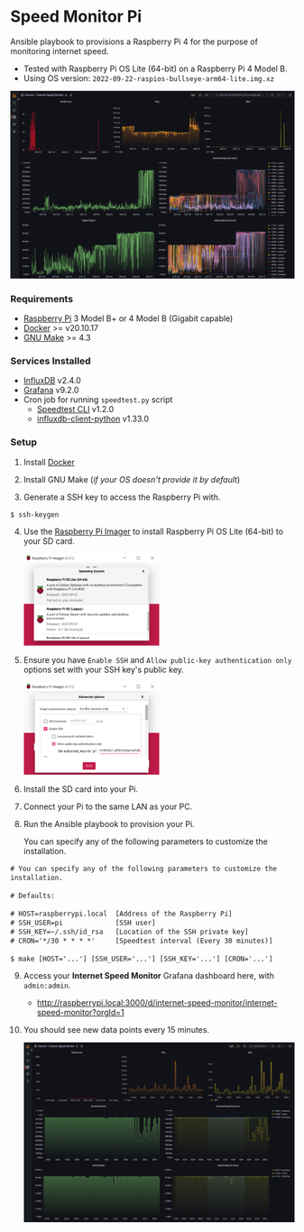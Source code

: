 # Speed Monitor Pi

Ansible playbook to provisions a Raspberry Pi 4 for the purpose of monitoring internet speed.

- Tested with Raspberry Pi OS Lite (64-bit) on a Raspberry Pi 4 Model B.
- Using OS version: `2022-09-22-raspios-bullseye-arm64-lite.img.xz`

![Dashboard past year](./screenshots/dashboard-past-year.png)

### Requirements
- [Raspberry Pi](https://www.raspberrypi.org/) 3 Model B+ or 4 Model B (Gigabit capable)
- [Docker][docker] >= v20.10.17
- [GNU Make][make] >= 4.3

### Services Installed
- [InfluxDB](https://portal.influxdata.com/downloads/) v2.4.0
- [Grafana](https://grafana.com/docs/grafana/latest/setup-grafana/installation/) v9.2.0
- Cron job for running `speedtest.py` script
    - [Speedtest CLI](https://www.speedtest.net/apps/cli) v1.2.0
    - [influxdb-client-python](https://github.com/influxdata/influxdb-client-python) v1.33.0

### Setup

1. Install [Docker](https://docs.docker.com/get-docker/)

2. Install GNU Make (*if your OS doesn't provide it by default*)

3. Generate a SSH key to access the Raspberry Pi with.

```shell
$ ssh-keygen
```

4. Use the [Raspberry Pi Imager](https://www.raspberrypi.com/software/) to install Raspberry Pi OS Lite (64-bit) to your SD card.

    <img alt="OS selection" src="./screenshots/pi-imager-1.png" width="50%" height="50%">

5. Ensure you have `Enable SSH` and `Allow public-key authentication only` options set with your SSH key's public key.

    <img alt="Enable SSH option" src="./screenshots/pi-imager-2.png" width="50%" height="50%">

6. Install the SD card into your Pi.

7. Connect your Pi to the same LAN as your PC.

8. Run the Ansible playbook to provision your Pi.

    You can specify any of the following parameters to customize the installation.

```shell
# You can specify any of the following parameters to customize the installation.

# Defaults:

# HOST=raspberrypi.local  [Address of the Raspberry Pi]
# SSH_USER=pi             [SSH user]
# SSH_KEY=~/.ssh/id_rsa   [Location of the SSH private key]
# CRON='*/30 * * * *'     [Speedtest interval (Every 30 minutes)]

$ make [HOST='...'] [SSH_USER='...'] [SSH_KEY='...'] [CRON='...']
```

9. Access your **Internet Speed Monitor** Grafana dashboard here, with `admin:admin`.

    - http://raspberrypi.local:3000/d/internet-speed-monitor/internet-speed-monitor?orgId=1

10. You should see new data points every 15 minutes.

    ![Dashboard](./screenshots/dashboard.png)

[rpi]: https://www.raspberrypi.org/
[docker]: https://docs.docker.com/get-docker/
[make]: https://www.gnu.org/software/make/
